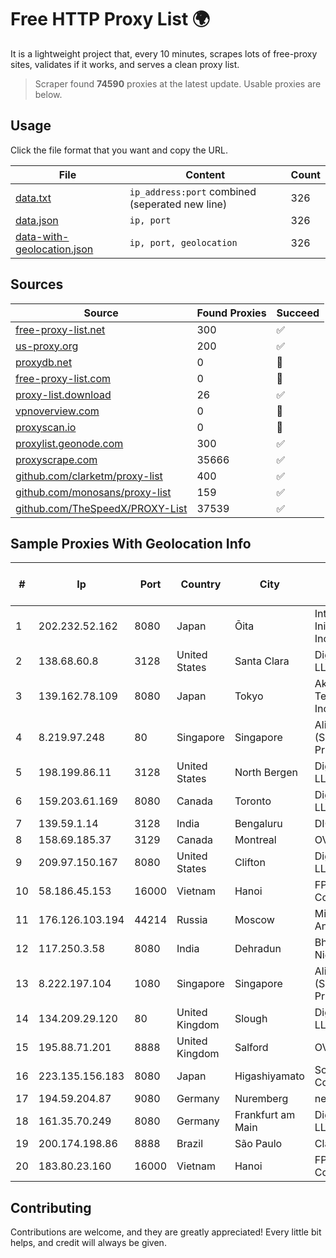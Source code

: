 
# Free HTTP Proxy List 🌍

It is a lightweight project that, every 10 minutes, scrapes lots of free-proxy sites, validates if it works, and serves a clean proxy list.


> Scraper found **74590** proxies at the latest update. Usable proxies are below.

## Usage

Click the file format that you want and copy the URL.


|File|Content|Count|
|----|-------|-----|
|[data.txt](https://raw.githubusercontent.com/themiralay/Proxy-List-World/master/data.txt)|`ip_address:port` combined (seperated new line)|326|
|[data.json](https://raw.githubusercontent.com/themiralay/Proxy-List-World/master/data.json)|`ip, port`|326|
|[data-with-geolocation.json](https://raw.githubusercontent.com/themiralay/Proxy-List-World/master/data-with-geolocation.json)|`ip, port, geolocation`|326|

## Sources

|Source|Found Proxies|Succeed|
|------|-------------|-------|
|[free-proxy-list.net](https://free-proxy-list.net)|300|✅|
|[us-proxy.org](https://www.us-proxy.org)|200|✅|
|[proxydb.net](http://proxydb.net)|0|🚫|
|[free-proxy-list.com](https://free-proxy-list.com/?page=&port=&type%5B%5D=http&type%5B%5D=https&up_time=0&search=Search)|0|🚫|
|[proxy-list.download](https://www.proxy-list.download/HTTP)|26|✅|
|[vpnoverview.com](https://vpnoverview.com/privacy/anonymous-browsing/free-proxy-servers)|0|🚫|
|[proxyscan.io](https://www.proxyscan.io)|0|🚫|
|[proxylist.geonode.com](https://proxylist.geonode.com/api/proxy-list?limit=300&page=1&sort_by=lastChecked&sort_type=desc&protocols=http,https)|300|✅|
|[proxyscrape.com](https://api.proxyscrape.com/v2/?request=displayproxies&protocol=http&timeout=10000&country=all&ssl=all&anonymity=all)|35666|✅|
|[github.com/clarketm/proxy-list](https://raw.githubusercontent.com/clarketm/proxy-list/master/proxy-list-raw.txt)|400|✅|
|[github.com/monosans/proxy-list](https://raw.githubusercontent.com/monosans/proxy-list/main/proxies/http.txt)|159|✅|
|[github.com/TheSpeedX/PROXY-List](https://raw.githubusercontent.com/TheSpeedX/PROXY-List/master/http.txt)|37539|✅|


## Sample Proxies With Geolocation Info

|#|Ip|Port|Country|City|Internet Service Provider|
|-|--|----|-------|----|-------------------------|
|1|202.232.52.162|8080|Japan|Ōita|Internet Initiative Japan Inc.|
|2|138.68.60.8|3128|United States|Santa Clara|DigitalOcean, LLC|
|3|139.162.78.109|8080|Japan|Tokyo|Akamai Technologies, Inc.|
|4|8.219.97.248|80|Singapore|Singapore|Alibaba Cloud (Singapore) Private Limited|
|5|198.199.86.11|3128|United States|North Bergen|DigitalOcean, LLC|
|6|159.203.61.169|8080|Canada|Toronto|DigitalOcean, LLC|
|7|139.59.1.14|3128|India|Bengaluru|DIGITALOCEAN|
|8|158.69.185.37|3129|Canada|Montreal|OVH SAS|
|9|209.97.150.167|8080|United States|Clifton|DigitalOcean, LLC|
|10|58.186.45.153|16000|Vietnam|Hanoi|FPT Telecom Company|
|11|176.126.103.194|44214|Russia|Moscow|Miglovets Egor Andreevich|
|12|117.250.3.58|8080|India|Dehradun|Bharat Sanchar Nigam Ltd|
|13|8.222.197.104|1080|Singapore|Singapore|Alibaba Cloud (Singapore) Private Limited|
|14|134.209.29.120|80|United Kingdom|Slough|DigitalOcean, LLC|
|15|195.88.71.201|8888|United Kingdom|Salford|OVH SAS|
|16|223.135.156.183|8080|Japan|Higashiyamato|So-net Corporation|
|17|194.59.204.87|9080|Germany|Nuremberg|netcup GmbH|
|18|161.35.70.249|8080|Germany|Frankfurt am Main|DigitalOcean, LLC|
|19|200.174.198.86|8888|Brazil|São Paulo|Claro S.A|
|20|183.80.23.160|16000|Vietnam|Hanoi|FPT Telecom Company|



## Contributing

Contributions are welcome, and they are greatly appreciated! Every
little bit helps, and credit will always be given.

